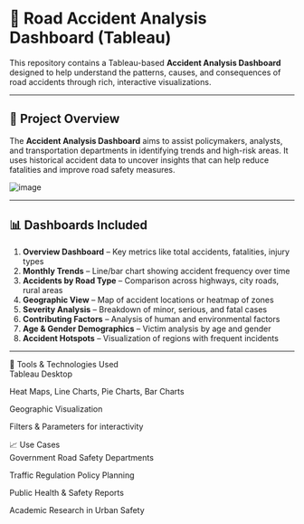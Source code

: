
# 🚨 Road Accident Analysis Dashboard (Tableau)

This repository contains a Tableau-based **Accident Analysis Dashboard** designed to help understand the patterns, causes, and consequences of road accidents through rich, interactive visualizations.

---

## 📌 Project Overview

The **Accident Analysis Dashboard** aims to assist policymakers, analysts, and transportation departments in identifying trends and high-risk areas. It uses historical accident data to uncover insights that can help reduce fatalities and improve road safety measures.

![image](https://github.com/user-attachments/assets/7ff5e07c-8c1b-4bf0-bec1-eb8ead17c733)

---

## 📊 Dashboards Included

1. **Overview Dashboard** – Key metrics like total accidents, fatalities, injury types  
2. **Monthly Trends** – Line/bar chart showing accident frequency over time  
3. **Accidents by Road Type** – Comparison across highways, city roads, rural areas  
4. **Geographic View** – Map of accident locations or heatmap of zones  
5. **Severity Analysis** – Breakdown of minor, serious, and fatal cases  
6. **Contributing Factors** – Analysis of human and environmental factors  
7. **Age & Gender Demographics** – Victim analysis by age and gender  
8. **Accident Hotspots** – Visualization of regions with frequent incidents

---

🧰 Tools & Technologies Used <br>
Tableau Desktop

Heat Maps, Line Charts, Pie Charts, Bar Charts

Geographic Visualization

Filters & Parameters for interactivity


📈 Use Cases <br>
Government Road Safety Departments

Traffic Regulation Policy Planning

Public Health & Safety Reports

Academic Research in Urban Safety

